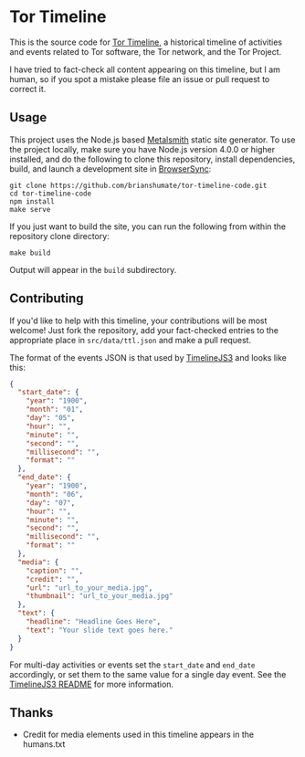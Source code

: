 # Tor Timeline

This is the source code for 
[Tor Timeline](http://tor-timeline.brianshumate.com), a historical timeline of
activities and events related to Tor software, the Tor network, and the
Tor Project.

I have tried to fact-check all content appearing on this timeline, but I am
human, so if you spot a mistake please file an issue or pull request to
correct it.

## Usage

This project uses the Node.js based [Metalsmith](http://www.metalsmith.io/)
static site generator. To use the project locally, make sure you have Node.js
version 4.0.0 or higher installed, and do the following to clone this
repository, install dependencies, build, and launch a development site in
[BrowserSync](https://www.browsersync.io/):

```
git clone https://github.com/brianshumate/tor-timeline-code.git
cd tor-timeline-code
npm install
make serve
```

If you just want to build the site, you can run the following from within
the repository clone directory:

```
make build
```

Output will appear in the `build` subdirectory.

## Contributing

If you'd like to help with this timeline, your contributions will be most
welcome! Just fork the repository, add your fact-checked entries to the
appropriate place in `src/data/ttl.json` and make a pull request.

The format of the events JSON is that used by 
[TimelineJS3](https://github.com/NUKnightLab/TimelineJS3) and looks like this:

```json
{
  "start_date": {
    "year": "1900",
    "month": "01",
    "day": "05",
    "hour": "",
    "minute": "",
    "second": "",
    "millisecond": "",
    "format": ""
  },
  "end_date": {
    "year": "1900",
    "month": "06",
    "day": "07",
    "hour": "",
    "minute": "",
    "second": "",
    "millisecond": "",
    "format": ""
  },
  "media": {
    "caption": "",
    "credit": "",
    "url": "url_to_your_media.jpg",
    "thumbnail": "url_to_your_media.jpg"
  },
  "text": {
    "headline": "Headline Goes Here",
    "text": "Your slide text goes here."
  }
}
```

For multi-day activities or events set the `start_date` and `end_date`
accordingly, or set them to the same value for a single day event. See the
[TimelineJS3 README](https://github.com/NUKnightLab/TimelineJS3) for 
more information.

## Thanks

- Credit for media elements used in this timeline appears in the humans.txt
